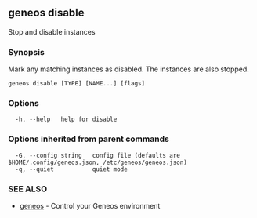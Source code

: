 ## geneos disable

Stop and disable instances

### Synopsis

Mark any matching instances as disabled. The instances are also stopped.

```
geneos disable [TYPE] [NAME...] [flags]
```

### Options

```
  -h, --help   help for disable
```

### Options inherited from parent commands

```
  -G, --config string   config file (defaults are $HOME/.config/geneos.json, /etc/geneos/geneos.json)
  -q, --quiet           quiet mode
```

### SEE ALSO

* [geneos](geneos.md)	 - Control your Geneos environment

